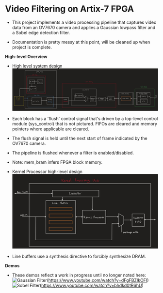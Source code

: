 # Video Filtering on Artix-7 FPGA

- This project implements a video processing pipeline that captures video data from an OV7670 camera and applies a Gaussian lowpass filter and a Sobel edge detection filter.

- Documentation is pretty messy at this point, will be cleaned up when project is complete.

__High-level Overview__
- High level system design
![](docs/images/sys_top.jpg)
- Each block has a 'flush' control signal that's driven by a top-level control module (sys_control) that is not pictured. FIFOs are cleared and memory pointers where applicable are cleared.
- The flush signal is held until the next start of frame indicated by the OV7670 camera.
- The pipeline is flushed whenever a filter is enabled/disabled. 
- Note: mem_bram infers FPGA block memory.

- Kernel Processor high-level design
![](docs/images/kp_top.jpg)
- Line buffers use a synthesis directive to forcibly synthesize DRAM.

__Demos__
- These demos reflect a work in progress until no longer noted here:
![Gaussian Filter](https://img.youtube.com/vi/dFgFBZIkOFI/0.jpg)(https://www.youtube.com/watch?v=dFgFBZIkOFI)
![Sobel Filter](https://img.youtube.com/vi/bhdkd0tR6hU/0.jpg)(https://www.youtube.com/watch?v=bhdkd0tR6hU)


